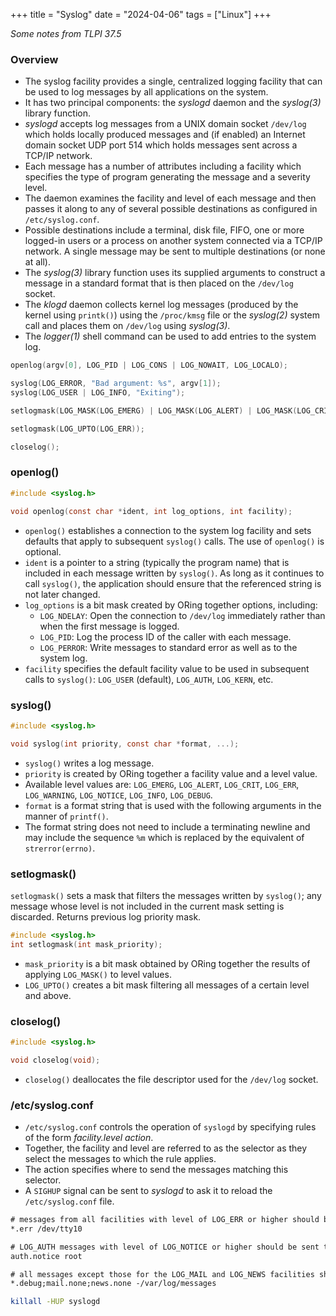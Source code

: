 +++
title = "Syslog"
date = "2024-04-06"
tags = ["Linux"]
+++

*Some notes from TLPI 37.5*

### Overview
- The syslog facility provides a single, centralized logging facility that can be used to log messages by all applications on the system.
- It has two principal components: the *syslogd* daemon and the *syslog(3)* library function.
- *syslogd* accepts log messages from a UNIX domain socket `/dev/log` which holds locally produced messages and (if enabled) an Internet domain socket UDP port 514 which holds messages sent across a TCP/IP network.
- Each message has a number of attributes including a facility which specifies the type of program generating the message and a severity level.
- The daemon examines the facility and level of each message and then passes it along to any of several possible destinations as configured in `/etc/syslog.conf`.
- Possible destinations include a terminal, disk file, FIFO, one or more logged-in users or a process on another system connected via a TCP/IP network. A single message may be sent to multiple destinations (or none at all).
- The *syslog(3)* library function uses its supplied arguments to construct a message in a standard format that is then placed on the `/dev/log` socket.
- The *klogd* daemon collects kernel log messages (produced by the kernel using `printk()`) using the `/proc/kmsg` file or the *syslog(2)* system call and places them on `/dev/log` using *syslog(3)*.
- The *logger(1)* shell command can be used to add entries to the system log.
```c
openlog(argv[0], LOG_PID | LOG_CONS | LOG_NOWAIT, LOG_LOCALO);

syslog(LOG_ERROR, "Bad argument: %s", argv[1]);
syslog(LOG_USER | LOG_INFO, "Exiting");

setlogmask(LOG_MASK(LOG_EMERG) | LOG_MASK(LOG_ALERT) | LOG_MASK(LOG_CRIT) | LOG_MASK(LOG_ERR));

setlogmask(LOG_UPTO(LOG_ERR));

closelog();
```

### openlog()
```c
#include <syslog.h>

void openlog(const char *ident, int log_options, int facility);
```
- `openlog()` establishes a connection to the system log facility and sets defaults that apply to subsequent `syslog()` calls. The use of `openlog()` is optional.
- `ident` is a pointer to a string (typically the program name) that is included in each message written by `syslog()`. As long as it continues to call `syslog()`, the application should ensure that the referenced string is not later changed.
- `log_options` is a bit mask created by ORing together options, including:
   - `LOG_NDELAY`: Open the connection to `/dev/log` immediately rather than when the first message is logged.
   - `LOG_PID`: Log the process ID of the caller with each message.
   - `LOG_PERROR`: Write messages to standard error as well as to the system log.
- `facility` specifies the default facility value to be used in subsequent calls to `syslog()`: `LOG_USER` (default), `LOG_AUTH`, `LOG_KERN`, etc.

### syslog()
```c
#include <syslog.h>

void syslog(int priority, const char *format, ...);
```
- `syslog()` writes a log message.
- `priority` is created by ORing together a facility value and a level value.
- Available level values are: `LOG_EMERG`, `LOG_ALERT`, `LOG_CRIT`, `LOG_ERR`, `LOG_WARNING`, `LOG_NOTICE`, `LOG_INFO`, `LOG_DEBUG`.
- `format` is a format string that is used with the following arguments in the manner of `printf()`.
- The format string does not need to include a terminating newline and may include the sequence `%m` which is replaced by the equivalent of `strerror(errno)`.

### setlogmask()
`setlogmask()` sets a mask that filters the messages written by `syslog()`; any message whose level is not included in the current mask setting is discarded. Returns previous log priority mask.
```c
#include <syslog.h>
int setlogmask(int mask_priority);
```
- `mask_priority` is a bit mask obtained by ORing together the results of applying `LOG_MASK()` to level values.
- `LOG_UPTO()` creates a bit mask filtering all messages of a certain level and above.

### closelog()
```c
#include <syslog.h>

void closelog(void);
```
- `closelog()` deallocates the file descriptor used for the `/dev/log` socket.

### /etc/syslog.conf
- `/etc/syslog.conf` controls the operation of `syslogd` by specifying rules of the form *facility.level action*.
- Together, the facility and level are referred to as the selector as they select the messages to which the rule applies.
- The action specifies where to send the messages matching this selector.
- A `SIGHUP` signal can be sent to *syslogd* to ask it to reload the `/etc/syslog.conf` file.
```txt
# messages from all facilities with level of LOG_ERR or higher should be sent to the /dev/tty10 console device
*.err /dev/tty10

# LOG_AUTH messages with level of LOG_NOTICE or higher should be sent to any consoles or terminals where root is logged in
auth.notice root

# all messages except those for the LOG_MAIL and LOG_NEWS facilities should be sent to the file /var/log/messages (the - indicates that a sync to disk does not occur on each write to the file)
*.debug;mail.none;news.none -/var/log/messages
```
```bash
killall -HUP syslogd
```
